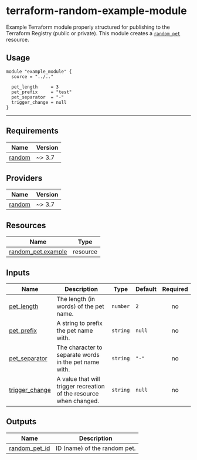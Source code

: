 # terraform-random-example-module

Example Terraform module properly structured for publishing to the Terraform Registry (public or private). This module creates a [`random_pet`](https://registry.terraform.io/providers/hashicorp/random/latest/docs/resources/pet) resource.

## Usage

```hcl
module "example_module" {
  source = "../.."

  pet_length     = 3
  pet_prefix     = "test"
  pet_separator  = "-"
  trigger_change = null
}
```

---

<!-- BEGIN_TF_DOCS -->
## Requirements

| Name | Version |
|------|---------|
| <a name="requirement_random"></a> [random](#requirement\_random) | ~> 3.7 |

## Providers

| Name | Version |
|------|---------|
| <a name="provider_random"></a> [random](#provider\_random) | ~> 3.7 |

## Resources

| Name | Type |
|------|------|
| [random_pet.example](https://registry.terraform.io/providers/hashicorp/random/latest/docs/resources/pet) | resource |

## Inputs

| Name | Description | Type | Default | Required |
|------|-------------|------|---------|:--------:|
| <a name="input_pet_length"></a> [pet\_length](#input\_pet\_length) | The length (in words) of the pet name. | `number` | `2` | no |
| <a name="input_pet_prefix"></a> [pet\_prefix](#input\_pet\_prefix) | A string to prefix the pet name with. | `string` | `null` | no |
| <a name="input_pet_separator"></a> [pet\_separator](#input\_pet\_separator) | The character to separate words in the pet name with. | `string` | `"-"` | no |
| <a name="input_trigger_change"></a> [trigger\_change](#input\_trigger\_change) | A value that will trigger recreation of the resource when changed. | `string` | `null` | no |

## Outputs

| Name | Description |
|------|-------------|
| <a name="output_random_pet_id"></a> [random\_pet\_id](#output\_random\_pet\_id) | ID (name) of the random pet. |
<!-- END_TF_DOCS -->